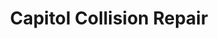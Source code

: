 ---
title: "Capitol Collision Repair"
url: /phoenix/capitol-collision-repair/
shop: Autowerkstatt
---